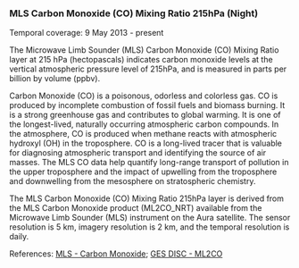 ### MLS Carbon Monoxide (CO) Mixing Ratio 215hPa (Night)
Temporal coverage: 9 May 2013 - present

The Microwave Limb Sounder (MLS) Carbon Monoxide (CO) Mixing Ratio layer at 215 hPa (hectopascals) indicates carbon monoxide levels at the vertical atmospheric pressure level of 215hPa, and is measured in parts per billion by volume (ppbv).

Carbon Monoxide (CO) is a poisonous, odorless and colorless gas. CO is produced by incomplete combustion of fossil fuels and biomass burning.  It is a strong greenhouse gas and contributes to global warming. It is one of the longest-lived, naturally occurring atmospheric carbon compounds. In the atmosphere, CO is produced when methane reacts with atmospheric hydroxyl (OH) in the troposphere.  CO is a long-lived tracer that is valuable for diagnosing atmospheric transport and identifying the source of air masses. The MLS CO data help quantify long-range transport of pollution in the upper troposphere and the impact of upwelling from the troposphere and downwelling from the mesosphere on stratospheric chemistry.

The MLS Carbon Monoxide (CO) Mixing Ratio 215hPa layer is derived from the MLS Carbon Monoxide product (ML2CO_NRT) available from the Microwave Limb Sounder (MLS) instrument on the Aura satellite. The sensor resolution is 5 km, imagery resolution is 2 km, and the temporal resolution is daily.

References: [MLS - Carbon Monoxide](http://mls.jpl.nasa.gov/products/co_product.php); [GES DISC - ML2CO](https://disc.gsfc.nasa.gov/datasets/ML2CO_V004/summary)
